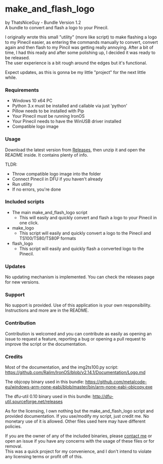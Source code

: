 # make_and_flash_logo
by ThatsNiceGuy - Bundle Version 1.2\
A bundle to convert and flash a logo to your Pinecil.

I originally wrote this small "utility" (more like script) to make flashing a logo to my Pinecil easier, as entering the commands manually to convert, convert again and then flash to my Pincil was getting really annoying. After a bit of time, I had this ready and after some polishing up, I decided it was ready to be released.\
The user experience is a bit rough around the edges but it's functional.

Expect updates, as this is gonna be my little "project" for the next little while.

### Requirements
- Windows 10 x64 PC
- Python 3.x must be installed and callable via just 'python'
- Pillow needs to be installed with Pip
- Your Pinecil must be running IronOS
- Your Pinecil needs to have the WinUSB driver installed
- Compatible logo image

### Usage
Download the latest version from [Releases](https://github.com/ThatsNiceGuy/make_and_flash_logo/releases), then unzip it and open the README inside. It contains plenty of info.

TLDR:
- Throw compatible logo image into the folder
- Connect Pinecil in DFU if you haven't already
- Run utility
- If no errors, you're done

### Included scripts
- The main make_and_flash_logo script
  - This will easily and quickly convert and flash a logo to your Pinecil in one click.
- make_logo
  - This script will easily and quickly convert a logo to the Pinecil and TS100/TS80/TS80P formats
- flash_logo 
  - This script will easily and quickly flash a converted logo to the Pinecil.

### Updates
No updating mechanism is implemented. You can check the releases page for new versions.

### Support
No support is provided. Use of this application is your own responsibility.\
Instructions and more are in the README.

### Contribution
Contribution is welcomed and you can contribute as easily as opening an issue to request a feature, reporting a bug or opening a pull request to improve the script or the documentation.

### Credits
Most of the documentation, and the img2ts100.py script:
https://github.com/Ralim/IronOS/blob/v2.14.1/Documentation/Logo.md

The objcopy binary used in this bundle:
https://github.com/metalcode-eu/windows-arm-none-eabi/blob/master/bin/arm-none-eabi-objcopy.exe

The dfu-util 0.10 binary used in this bundle:
http://dfu-util.sourceforge.net/releases

As for the licensing, I own nothing but the make_and_flash_logo script and provided documentation. If you use/modify my script, just credit me. No monetary use of it is allowed. Other files used here may have different policies.

If you are the owner of any of the included binaries, please [contact me](https://github.com/ThatsNiceGuy/ThatsNiceGuy#contact) or open an issue if you have any concerns with the usage of these files or for removal.\
This was a quick project for my convenience, and I don't intend to violate any licensing terms or profit off of this.
